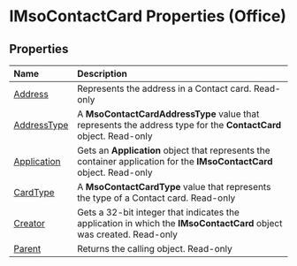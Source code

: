 
# IMsoContactCard Properties (Office)

## Properties



|**Name**|**Description**|
|:-----|:-----|
|[Address](e461f8d9-3aee-f85d-bfa0-77f5f95acf78.md)|Represents the address in a Contact card. Read-only|
|[AddressType](debb9ddd-4e7e-0a3b-d361-b48e7c6dff64.md)|A  **MsoContactCardAddressType** value that represents the address type for the **ContactCard** object. Read-only|
|[Application](0e7ea8c2-2dd4-5c5d-a0a4-87196c3a5e85.md)|Gets an  **Application** object that represents the container application for the **IMsoContactCard** object. Read-only|
|[CardType](002e308b-0a1b-087e-8a86-0aad2fa0f543.md)|A  **MsoContactCardType** value that represents the type of a Contact card. Read-only|
|[Creator](b08671d9-07cb-e72b-dff0-76d596b8f98c.md)|Gets a 32-bit integer that indicates the application in which the  **IMsoContactCard** object was created. Read-only|
|[Parent](1d84be51-89ed-c91f-3703-4b014de6e961.md)|Returns the calling object. Read-only|
